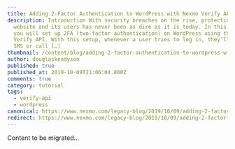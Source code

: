 ```yaml
---
title: Adding 2-Factor Authentication to WordPress with Nexmo Verify API
description: Introduction With security breaches on the rise, protecting your
  website and its users has never been as dire as it is today. In this tutorial,
  you will set up 2FA (two-factor authentication) on WordPress using the Nexmo
  Verify API. With this setup, whenever a user tries to log in, they’ll get an
  SMS or call […]
thumbnail: /content/blog/adding-2-factor-authentication-to-wordpress-with-nexmo-verify-api-dr/E_2FA-WordPress_1200x600.jpg
author: douglaskendyson
published: true
published_at: 2019-10-09T21:06:04.000Z
comments: true
category: tutorial
tags:
  - verify-api
  - wordpress
canonical: https://www.nexmo.com/legacy-blog/2019/10/09/adding-2-factor-authentication-to-wordpress-with-nexmo-verify-api-dr
redirect: https://www.nexmo.com/legacy-blog/2019/10/09/adding-2-factor-authentication-to-wordpress-with-nexmo-verify-api-dr
---
```


Content to be migrated...
